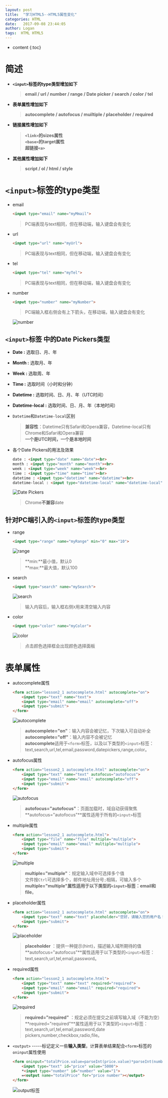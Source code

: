```yaml
---
layout: post
title:  "学习HTML5--HTML5属性变化"
categories: HTML
date:   2017-09-08 23:44:05
author: Logan
tags:  HTML HTML5 
---
```


* content
{:toc}

# 简述

- **`<input>`标签的type类型增加如下**

	>**email / url / number / range / Date picker / search / color / tel**

- **表单属性增加如下**

	>**autocomplete / autofocus / muiltiple / placeholder / required**

- **链接属性增加如下**

	>**`<link>`的sizes属性**<br>
	>**`<base>`的target属性**<br>
	>**超链接`<a>`**

- **其他属性增加如下**

	>**script / ol / html / style**




# `<input>`标签的type类型

- email

	```html
	<input type="email" name="myMmail">
	```

	>PC端表现与text相同，但在移动端，输入键盘会有变化

- url

	```html
	<input type="url" name="myUrl">
	```

	>PC端表现与text相同，但在移动端，输入键盘会有变化

- tel

	```html
	<input type="tel" name="myTel">
	```

	>PC端表现与text相同，但在移动端，输入键盘会有变化

- number

	```html
	<input type="number" name="myNumber">
	```

	>PC端输入框右侧会有上下箭头，在移动端，输入键盘会有变化

	![number](https://raw.githubusercontent.com/logan70/logan70.github.io/master/images/2017-09-08/number.jpg "number")

## `<input>`标签 中的Date Pickers类型

- **Date :** 选取日、月、年
- **Month :** 选取月、年
- **Week :** 选取周、年
- **Time :** 选取时间（小时和分钟）
- **Datetime :** 选取时间、日、月、年（UTC时间）
- **Datetime-local :** 选取时间、日、月、年（本地时间）<br>

- `Datetime`和`Datetime-local`区别
	>**兼容性**：Datetime只有Safari和Opera兼容，Datetime-local只有Chrome和Safari和Opera兼容<br>
	>**一个是UTC时间，一个是本地时间**

- 各个Date Pickers的用法及效果

	```html
	date : <input type="date" name="date"><br>
	month : <input type="month" name="month"><br>
	week : <input type="week" name="week"><br>
	time : <input type="time" name="time"><br>
	datetime : <input type="datetime" name="datetime"><br>
	datetime-local : <input type="datetime-local" name="datetime-local"><br>
	```
	
	![Date Pickers](https://raw.githubusercontent.com/logan70/logan70.github.io/master/images/2017-09-08/date-pickers.jpg "Date Pickers")

	>Chrome**不兼容**date

## 针对PC端引入的`<input>`标签的type类型

- range

	```html
	<input type="range" name="myRange" min="0" max="10">
	```

	![range](https://raw.githubusercontent.com/logan70/logan70.github.io/master/images/2017-09-08/range.jpg "range")

	>**min:**最小值，默认0<br>
	>**max:**最大值，默认100

- search

	```html
	<input type="search" name="mySearch">
	```

	![search](https://raw.githubusercontent.com/logan70/logan70.github.io/master/images/2017-09-08/search.jpg "search")

	>输入内容后，输入框右侧`X`用来清空输入内容

- color

	```html
	<input type="color" name="myColor">
	```

	![color](https://raw.githubusercontent.com/logan70/logan70.github.io/master/images/2017-09-08/color.jpg "color")

	>点击颜色选择框会出现颜色选择面板

# 表单属性

- autocomplete属性

	```html
	<form action="lesson2_1 autocomplete.html" autocomplete="on">
		<input type="text" name="text">
		<input type="email" name="email" autocomplete="off">
		<input type="submit">
	</form>
	```

	![autocomplete](https://raw.githubusercontent.com/logan70/logan70.github.io/master/images/2017-09-08/autocomplete.jpg "autocomplete")

	>**autocomplete="on"**：输入内容会被记忆，下次输入可自动补全<br>
	>**autocomplete="off"**：输入内容不会被记忆<br>
	>**autocomplete**适用于`<form>`标签，以及以下类型的`<input>`标签：text,search,url,tel,email,password,datepickers,range,color。

- autofocus属性

	```html
	<form action="lesson2_1 autocomplete.html" autocomplete="on">
		<input type="text" name="text" autofocus="autofocus">
		<input type="email" name="email" autocomplete="off">
		<input type="submit">
	</form>
	```

	![autofocus](https://raw.githubusercontent.com/logan70/logan70.github.io/master/images/2017-09-08/autofocus.jpg "autofocus")

	>**autofocus="autofocus"**：页面加载时，域自动获得聚焦<br>
	>**autofocus="autofocus"**属性适用于所有的`<input>`标签

- multiple属性

	```html
	<form action="lesson2_1 autocomplete.html">
		<input type="file" name="file" multiple="multiple">
		<input type="email" name="email" multiple="multiple">
		<input type="submit">
	</form>
	```

	![multiple](https://raw.githubusercontent.com/logan70/logan70.github.io/master/images/2017-09-08/multiple.jpg "multiple")

	>**multiple="multiple"**：规定输入域中可选择多个值<br>
	>文件按`Ctrl`可选择多个，邮件地址用分号`;`相隔，可输入多个<br>
	>**multiple="multiple"**属性适用于以下类型的`<input>`标签：**email**和**file**。

- placeholder属性

	```html
	<form action="lesson2_1 autocomplete.html" autocomplete="on">
		<input type="text" name="text" placeholder="您好，请输入您的用户名！">
		<input type="submit">
	</form>
	```

	![placeholder](https://raw.githubusercontent.com/logan70/logan70.github.io/master/images/2017-09-08/placeholder.jpg "placeholder")

	>**placeholder** ：提供一种提示(hint)，描述输入域所期待的值<br>
	>**autofocus="autofocus"**属性适用于以下类型的`<input>`标签：text,search,url,tel,email,password。

- required属性

	```html
	<form action="lesson2_1 autocomplete.html">
		<input type="text" name="text" required="required">
		<input type="email" name="email" required="required">
		<input type="submit">
	</form>
	```

	![required](https://raw.githubusercontent.com/logan70/logan70.github.io/master/images/2017-09-08/required.jpg "required")

	>**required="required"** ：规定必须在提交之前填写输入域（不能为空）<br>
	>**required="required"**属性适用于以下类型的`<input>`标签：text,search,url,tel,email,password,date pickers,number,checkbox,radio,file。















- `<output>`  -----标记定义一些**输入类型**，计算表单结果配合`<form>`标签的`oninput`属性使用

	```html
	<form oninput="totalPrice.value=parseInt(price.value)*parseInt(number.value)">
		<input type="text" id="price" value="5000">
		*<input type="number" id="number" value="1">
		=<output name="totalPrice" for="price number"></output>
	</form>
	```

	![output标签](https://raw.githubusercontent.com/logan70/logan70.github.io/master/images/2017-09-07/output.jpg "output标签")

